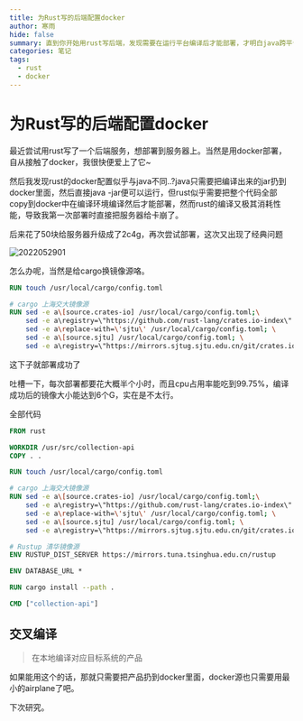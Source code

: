 ```yaml
---
title: 为Rust写的后端配置docker
author: 寒雨
hide: false
summary: 直到你开始用rust写后端，发现需要在运行平台编译后才能部署，才明白java跨平台的可贵
categories: 笔记
tags:
  - rust
  - docker
---
```


# 为Rust写的后端配置docker

最近尝试用rust写了一个后端服务，想部署到服务器上。当然是用docker部署，自从接触了docker，我很快便爱上了它~

然后我发现rust的docker配置似乎与java不同..?java只需要把编译出来的jar扔到docker里面，然后直接java -jar便可以运行，但rust似乎需要把整个代码全部copy到docker中在编译环境编译然后才能部署，然而rust的编译又极其消耗性能，导致我第一次部署时直接把服务器给卡崩了。

后来花了50块给服务器升级成了2c4g，再次尝试部署，这次又出现了经典问题

![2022052901](https://persecution-1301196908.cos.ap-chongqing.myqcloud.com/image_bed/2022052901.png)

怎么办呢，当然是给cargo换镜像源咯。

~~~dockerfile
RUN touch /usr/local/cargo/config.toml

# cargo 上海交大镜像源
RUN sed -e a\[source.crates-io] /usr/local/cargo/config.toml;\
    sed -e a\registry=\"https://github.com/rust-lang/crates.io-index\" /usr/local/cargo/config.toml; \
    sed -e a\replace-with=\'sjtu\' /usr/local/cargo/config.toml; \
    sed -e a\[source.sjtu] /usr/local/cargo/config.toml; \
    sed -e a\registry=\"https://mirrors.sjtug.sjtu.edu.cn/git/crates.io-index/\"
~~~

这下子就部署成功了

吐槽一下，每次部署都要花大概半个小时，而且cpu占用率能吃到99.75%，编译成功后的镜像大小能达到6个G，实在是不太行。

全部代码

~~~dockerfile
FROM rust

WORKDIR /usr/src/collection-api
COPY . .

RUN touch /usr/local/cargo/config.toml

# cargo 上海交大镜像源
RUN sed -e a\[source.crates-io] /usr/local/cargo/config.toml;\
    sed -e a\registry=\"https://github.com/rust-lang/crates.io-index\" /usr/local/cargo/config.toml; \
    sed -e a\replace-with=\'sjtu\' /usr/local/cargo/config.toml; \
    sed -e a\[source.sjtu] /usr/local/cargo/config.toml; \
    sed -e a\registry=\"https://mirrors.sjtug.sjtu.edu.cn/git/crates.io-index/\"

# Rustup 清华镜像源
ENV RUSTUP_DIST_SERVER https://mirrors.tuna.tsinghua.edu.cn/rustup

ENV DATABASE_URL *

RUN cargo install --path .

CMD ["collection-api"]
~~~

## 交叉编译

> 在本地编译对应目标系统的产品

如果能用这个的话，那就只需要把产品扔到docker里面，docker源也只需要用最小的airplane了吧。

下次研究。
